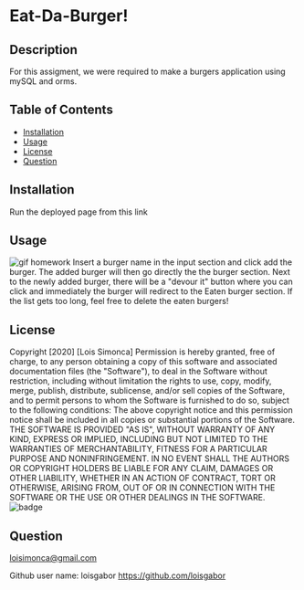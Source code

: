 # Eat-Da-Burger!

## Description

For this assigment, we were required to make a burgers application using mySQL and orms.

## Table of Contents

- [Installation](#installation)
- [Usage](#usage)
- [License](#License)
- [Question](#Question)

## Installation

Run the deployed page from this link

## Usage

![gif homework](./public/assets/demo.gif)
Insert a burger name in the input section and click add the burger. The added burger will then go directly the the burger section. Next to the newly added burger, there will be a "devour it" button where you can click and immediately the burger will redirect to the Eaten burger section. If the list gets too long, feel free to delete the eaten burgers!

## License

Copyright [2020] [Lois Simonca]
Permission is hereby granted, free of charge, to any person obtaining a copy of this software and associated documentation files (the "Software"), to deal in the Software without restriction, including without limitation the rights to use, copy, modify, merge, publish, distribute, sublicense, and/or sell copies of the Software, and to permit persons to whom the Software is furnished to do so, subject to the following conditions:
The above copyright notice and this permission notice shall be included in all copies or substantial portions of the Software.
THE SOFTWARE IS PROVIDED "AS IS", WITHOUT WARRANTY OF ANY KIND, EXPRESS OR IMPLIED, INCLUDING BUT NOT LIMITED TO THE WARRANTIES OF MERCHANTABILITY, FITNESS FOR A PARTICULAR PURPOSE AND NONINFRINGEMENT. IN NO EVENT SHALL THE AUTHORS OR COPYRIGHT HOLDERS BE LIABLE FOR ANY CLAIM, DAMAGES OR OTHER LIABILITY, WHETHER IN AN ACTION OF CONTRACT, TORT OR OTHERWISE, ARISING FROM, OUT OF OR IN CONNECTION WITH THE SOFTWARE OR THE USE OR OTHER DEALINGS IN THE SOFTWARE.
![badge](https://img.shields.io/badge/MIT-License-<color>)

## Question

loisimonca@gmail.com

Github user name: loisgabor
https://github.com/loisgabor
